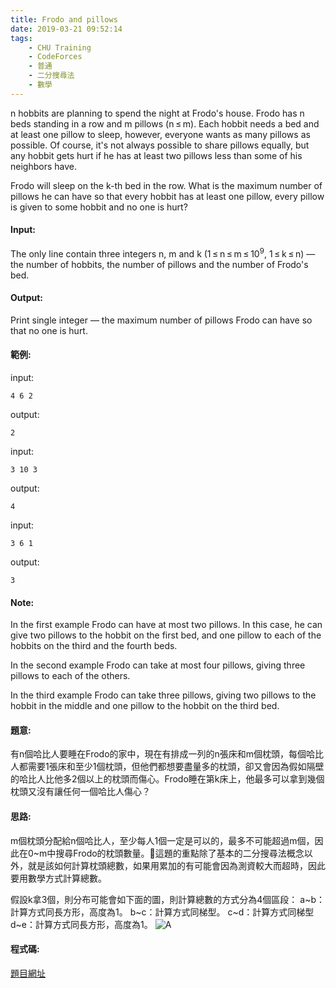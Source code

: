 ```yaml
---
title: Frodo and pillows
date: 2019-03-21 09:52:14
tags:
    - CHU Training
    - CodeForces
    - 普通
    - 二分搜尋法
    - 數學
---
```

n hobbits are planning to spend the night at Frodo's house. Frodo has n beds standing in a row and m pillows (n ≤ m). Each hobbit needs a bed and at least one pillow to sleep, however, everyone wants as many pillows as possible. Of course, it's not always possible to share pillows equally, but any hobbit gets hurt if he has at least two pillows less than some of his neighbors have.

Frodo will sleep on the k-th bed in the row. What is the maximum number of pillows he can have so that every hobbit has at least one pillow, every pillow is given to some hobbit and no one is hurt?
<!-- more -->
#### Input:
The only line contain three integers n, m and k (1 ≤ n ≤ m ≤ 10<sup>9</sup>, 1 ≤ k ≤ n) — the number of hobbits, the number of pillows and the number of Frodo's bed.

#### Output:
Print single integer — the maximum number of pillows Frodo can have so that no one is hurt.

#### 範例:
input:
```
4 6 2
```
output:
```
2
```
input:
```
3 10 3
```
output:
```
4
```
input:
```
3 6 1
```
output:
```
3
```

#### Note:
In the first example Frodo can have at most two pillows. In this case, he can give two pillows to the hobbit on the first bed, and one pillow to each of the hobbits on the third and the fourth beds.

In the second example Frodo can take at most four pillows, giving three pillows to each of the others.

In the third example Frodo can take three pillows, giving two pillows to the hobbit in the middle and one pillow to the hobbit on the third bed.

#### 題意:
有n個哈比人要睡在Frodo的家中，現在有排成一列的n張床和m個枕頭，每個哈比人都需要1張床和至少1個枕頭，但他們都想要盡量多的枕頭，卻又會因為假如隔壁的哈比人比他多2個以上的枕頭而傷心。Frodo睡在第k床上，他最多可以拿到幾個枕頭又沒有讓任何一個哈比人傷心？

#### 思路:
m個枕頭分配給n個哈比人，至少每人1個一定是可以的，最多不可能超過m個，因此在0~m中搜尋Frodo的枕頭數量。這題的重點除了基本的二分搜尋法概念以外，就是該如何計算枕頭總數，如果用累加的有可能會因為測資較大而超時，因此要用數學方式計算總數。

假設k拿3個，則分布可能會如下面的圖，則計算總數的方式分為4個區段：
a~b：計算方式同長方形，高度為1。
b~c：計算方式同梯型。
c~d：計算方式同梯型
d~e：計算方式同長方形，高度為1。
![A](A.PNG)

#### 程式碼:
<script src="https://gist.github.com/Daviswww/b3b1589cfc0f43b71fc38eb642ee2b4e.js"></script>

[題目網址](https://codeforces.com/problemset/problem/760/B)
